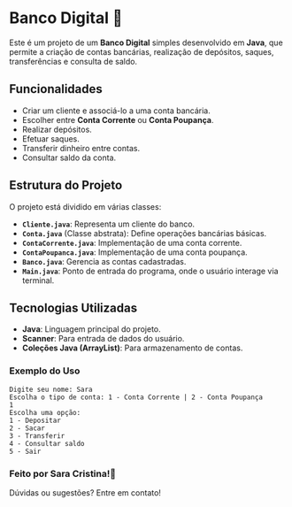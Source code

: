 # Banco Digital 💙 

Este é um projeto de um **Banco Digital** simples desenvolvido em **Java**, que permite a criação de contas bancárias, realização de depósitos, saques, transferências e consulta de saldo.

## Funcionalidades

- Criar um cliente e associá-lo a uma conta bancária.
- Escolher entre **Conta Corrente** ou **Conta Poupança**.
- Realizar depósitos.
- Efetuar saques.
- Transferir dinheiro entre contas.
- Consultar saldo da conta.

## Estrutura do Projeto

O projeto está dividido em várias classes:

- **`Cliente.java`**: Representa um cliente do banco.
- **`Conta.java`** (Classe abstrata): Define operações bancárias básicas.
- **`ContaCorrente.java`**: Implementação de uma conta corrente.
- **`ContaPoupanca.java`**: Implementação de uma conta poupança.
- **`Banco.java`**: Gerencia as contas cadastradas.
- **`Main.java`**: Ponto de entrada do programa, onde o usuário interage via terminal.

## Tecnologias Utilizadas

- **Java**: Linguagem principal do projeto.
- **Scanner**: Para entrada de dados do usuário.
- **Coleções Java (ArrayList)**: Para armazenamento de contas.

### Exemplo do Uso
```
Digite seu nome: Sara
Escolha o tipo de conta: 1 - Conta Corrente | 2 - Conta Poupança
1
Escolha uma opção:
1 - Depositar
2 - Sacar
3 - Transferir
4 - Consultar saldo
5 - Sair
```
### Feito por Sara Cristina!💙 

Dúvidas ou sugestões? Entre em contato!


